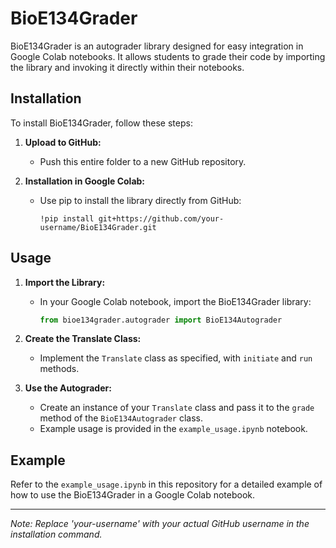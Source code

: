 
# BioE134Grader

BioE134Grader is an autograder library designed for easy integration in Google Colab notebooks. It allows students to grade their code by importing the library and invoking it directly within their notebooks.

## Installation

To install BioE134Grader, follow these steps:

1. **Upload to GitHub:**
   - Push this entire folder to a new GitHub repository.

2. **Installation in Google Colab:**
   - Use pip to install the library directly from GitHub:
     ```
     !pip install git+https://github.com/your-username/BioE134Grader.git
     ```

## Usage

1. **Import the Library:**
   - In your Google Colab notebook, import the BioE134Grader library:
     ```python
     from bioe134grader.autograder import BioE134Autograder
     ```

2. **Create the Translate Class:**
   - Implement the `Translate` class as specified, with `initiate` and `run` methods.

3. **Use the Autograder:**
   - Create an instance of your `Translate` class and pass it to the `grade` method of the `BioE134Autograder` class.
   - Example usage is provided in the `example_usage.ipynb` notebook.

## Example

Refer to the `example_usage.ipynb` in this repository for a detailed example of how to use the BioE134Grader in a Google Colab notebook.

---

*Note: Replace 'your-username' with your actual GitHub username in the installation command.*

